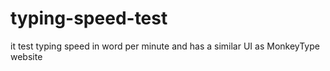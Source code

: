 # typing-speed-test
it test typing speed in word per minute and has a similar UI as MonkeyType website

